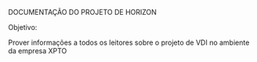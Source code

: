 DOCUMENTAÇÃO DO PROJETO DE HORIZON 

Objetivo:

Prover informações a todos os leitores sobre o projeto de VDI no ambiente da empresa XPTO

